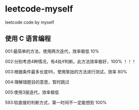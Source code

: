 # leetcode-myself
leetcode code by myself

使用 C 语言编程
--
001:最简单的方法，使用两次迭代，效率极低 10%

002:分别考虑4种情况，有4处if判断。此方法效率极好，100% ！！！

003:根据条件最多长度95，使用笨拙的方法进行测试，效率 80%

004:理解错题目的意思，暂时跳过

005:使用3层迭代，效率极低

593:较直接的判断方式，第一时间不一定能想到 100%
